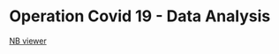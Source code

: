 # Operation Covid 19 - Data Analysis

[NB viewer](https://nbviewer.jupyter.org/github/Shreyas285/covid-19/blob/main/Covid_19.ipynb) 
